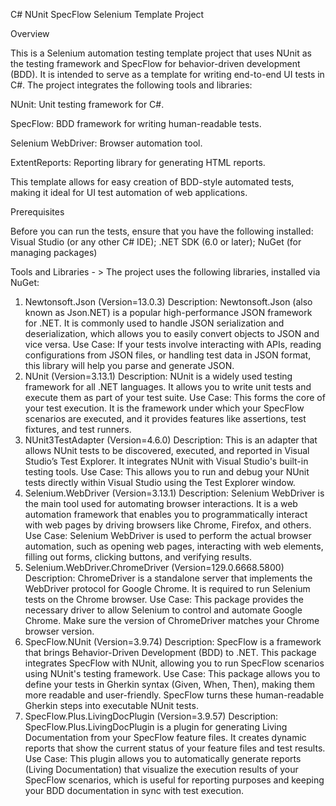 C# NUnit SpecFlow Selenium Template Project

Overview

This is a Selenium automation testing template project that uses NUnit as the testing framework and SpecFlow for behavior-driven development (BDD). It is intended to serve as a template for writing end-to-end UI tests in C#. The project integrates the following tools and libraries:

NUnit: Unit testing framework for C#.

SpecFlow: BDD framework for writing human-readable tests.

Selenium WebDriver: Browser automation tool.

ExtentReports: Reporting library for generating HTML reports.

This template allows for easy creation of BDD-style automated tests, making it ideal for UI test automation of web applications.


Prerequisites

Before you can run the tests, ensure that you have the following installed: Visual Studio (or any other C# IDE); .NET SDK (6.0 or later); NuGet (for managing packages)

Tools and Libraries - > The project uses the following libraries, installed via NuGet:

1. Newtonsoft.Json (Version=13.0.3)
Description: Newtonsoft.Json (also known as Json.NET) is a popular high-performance JSON framework for .NET. It is commonly used to handle JSON serialization and deserialization, which allows you to easily convert objects to JSON and vice versa.
Use Case: If your tests involve interacting with APIs, reading configurations from JSON files, or handling test data in JSON format, this library will help you parse and generate JSON.
2. NUnit (Version=3.13.1)
Description: NUnit is a widely used testing framework for all .NET languages. It allows you to write unit tests and execute them as part of your test suite.
Use Case: This forms the core of your test execution. It is the framework under which your SpecFlow scenarios are executed, and it provides features like assertions, test fixtures, and test runners.
3. NUnit3TestAdapter (Version=4.6.0)
Description: This is an adapter that allows NUnit tests to be discovered, executed, and reported in Visual Studio’s Test Explorer. It integrates NUnit with Visual Studio's built-in testing tools.
Use Case: This allows you to run and debug your NUnit tests directly within Visual Studio using the Test Explorer window.
4. Selenium.WebDriver (Version=3.13.1)
Description: Selenium WebDriver is the main tool used for automating browser interactions. It is a web automation framework that enables you to programmatically interact with web pages by driving browsers like Chrome, Firefox, and others.
Use Case: Selenium WebDriver is used to perform the actual browser automation, such as opening web pages, interacting with web elements, filling out forms, clicking buttons, and verifying results.
5. Selenium.WebDriver.ChromeDriver (Version=129.0.6668.5800)
Description: ChromeDriver is a standalone server that implements the WebDriver protocol for Google Chrome. It is required to run Selenium tests on the Chrome browser.
Use Case: This package provides the necessary driver to allow Selenium to control and automate Google Chrome. Make sure the version of ChromeDriver matches your Chrome browser version.
6. SpecFlow.NUnit (Version=3.9.74)
Description: SpecFlow is a framework that brings Behavior-Driven Development (BDD) to .NET. This package integrates SpecFlow with NUnit, allowing you to run SpecFlow scenarios using NUnit's testing framework.
Use Case: This package allows you to define your tests in Gherkin syntax (Given, When, Then), making them more readable and user-friendly. SpecFlow turns these human-readable Gherkin steps into executable NUnit tests.
7. SpecFlow.Plus.LivingDocPlugin (Version=3.9.57)
Description: SpecFlow.Plus.LivingDocPlugin is a plugin for generating Living Documentation from your SpecFlow feature files. It creates dynamic reports that show the current status of your feature files and test results.
Use Case: This plugin allows you to automatically generate reports (Living Documentation) that visualize the execution results of your SpecFlow scenarios, which is useful for reporting purposes and keeping your BDD documentation in sync with test execution.
